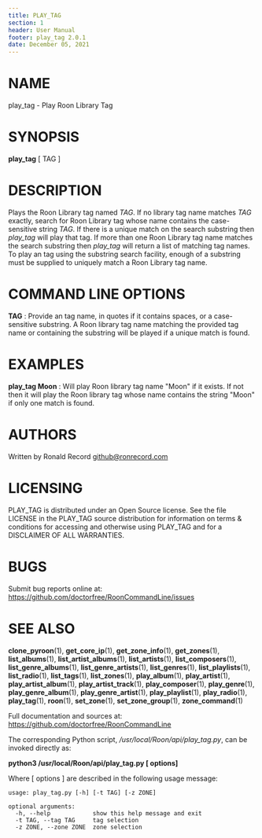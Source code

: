 ```yaml
---
title: PLAY_TAG
section: 1
header: User Manual
footer: play_tag 2.0.1
date: December 05, 2021
---
```

# NAME
play_tag - Play Roon Library Tag

# SYNOPSIS
**play_tag** [ TAG ]

# DESCRIPTION
Plays the Roon Library tag named *TAG*. If no library tag name matches *TAG* exactly, search for Roon Library tag whose name contains the case-sensitive string *TAG*. If there is a unique match on the search substring then *play_tag* will play that tag. If more than one Roon Library tag name matches the search substring then *play_tag* will return a list of matching tag names. To play an tag using the substring search facility, enough of a substring must be supplied to uniquely match a Roon Library tag name.

# COMMAND LINE OPTIONS
**TAG**
:    Provide an tag name, in quotes if it contains spaces, or a case-sensitive substring. A Roon library tag name matching the provided tag name or containing the substring will be played if a unique match is found.

# EXAMPLES
**play_tag Moon**
:    Will play Roon library tag name "Moon" if it exists. If not then it will play the Roon library tag whose name contains the string "Moon" if only one match is found.

# AUTHORS
Written by Ronald Record github@ronrecord.com

# LICENSING
PLAY_TAG is distributed under an Open Source license.
See the file LICENSE in the PLAY_TAG source distribution
for information on terms &amp; conditions for accessing and
otherwise using PLAY_TAG and for a DISCLAIMER OF ALL WARRANTIES.

# BUGS
Submit bug reports online at: https://github.com/doctorfree/RoonCommandLine/issues

# SEE ALSO
**clone_pyroon**(1), **get_core_ip**(1), **get_zone_info**(1), **get_zones**(1), **list_albums**(1), **list_artist_albums**(1), **list_artists**(1), **list_composers**(1), **list_genre_albums**(1), **list_genre_artists**(1), **list_genres**(1), **list_playlists**(1), **list_radio**(1), **list_tags**(1), **list_zones**(1), **play_album**(1), **play_artist**(1), **play_artist_album**(1), **play_artist_track**(1), **play_composer**(1), **play_genre**(1), **play_genre_album**(1), **play_genre_artist**(1), **play_playlist**(1), **play_radio**(1), **play_tag**(1), **roon**(1), **set_zone**(1), **set_zone_group**(1), **zone_command**(1)

Full documentation and sources at: https://github.com/doctorfree/RoonCommandLine

The corresponding Python script, */usr/local/Roon/api/play_tag.py*,
can be invoked directly as:

**python3 /usr/local/Roon/api/play_tag.py [ options]**

Where [ options ] are described in the following usage message:

~~~~
usage: play_tag.py [-h] [-t TAG] [-z ZONE]

optional arguments:
  -h, --help            show this help message and exit
  -t TAG, --tag TAG     tag selection
  -z ZONE, --zone ZONE  zone selection
~~~~
